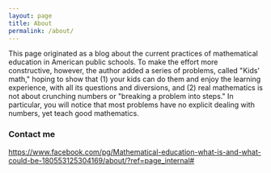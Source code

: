 ```yaml
---
layout: page
title: About
permalink: /about/
---
```


This page originated as a blog about the current practices of mathematical education in American public schools. To make the effort more constructive, however, the author added a series of problems, called "Kids' math," hoping to show that (1) your kids can do them and enjoy the learning experience, with all its questions and diversions, and (2) real mathematics is not about crunching numbers or "breaking a problem into steps." In particular, you will notice that most problems have no explicit dealing with numbers, yet teach good mathematics.

### Contact me

https://www.facebook.com/pg/Mathematical-education-what-is-and-what-could-be-180553125304169/about/?ref=page_internal#
